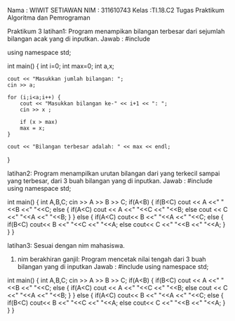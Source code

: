 Nama : WIWIT SETIAWAN
NIM : 311610743
Kelas :TI.18.C2
Tugas Praktikum Algoritma dan Pemrograman


	
Praktikum 3
latihan1: Program menampikan bilangan terbesar dari sejumlah bilangan acak yang di inputkan.
Jawab :
#include<iostream>

using namespace std;

int main() {
    int i=0;
    int max=0;
    int a,x;

    cout << "Masukkan jumlah bilangan: ";
    cin >> a;

    for (i;i<a;i++) {
        cout << "Masukkan bilangan ke-" << i+1 << ": ";
        cin >> x ;

        if (x > max)
        max = x;
    }

    cout << "Bilangan terbesar adalah: " << max << endl;
}


latihan2: Program menampilkan urutan bilangan dari yang terkecil sampai yang terbesar, dari 3 buah bilangan yang di inputkan.
Jawab :
#include<iostream>
using namespace std;

int main()
 {
    int A,B,C;
    cin >> A >> B >> C;
    if(A<B)
    {
        if(B<C)
            cout << A <<" "<<B <<" "<<C;
        else
        {
            if(A<C)
                cout << A <<" "<<C <<" "<<B;
          else
                cout << C <<" "<<A <<" "<<B;
         }
      }
      else
      {
         if(A<C)
             cout<< B <<" "<<A <<" "<<C;
       else
       {
           if(B<C)
               cout<< B <<" "<<C <<" "<<A;
            else
                cout<< C <<" "<<B <<" "<<A;
        }
}
}

latihan3: Sesuai dengan nim mahasiswa.
1. nim berakhiran ganjil: Program mencetak nilai tengah dari 3 buah bilangan yang di inputkan
Jawab :
#include<iostream>
using namespace std;

int main()
 {
    int A,B,C;
    cin >> A >> B >> C;
    if(A<B)
    {
        if(B<C)
            cout << A <<" "<<B <<" "<<C;
        else
        {
            if(A<C)
                cout << A <<" "<<C <<" "<<B;
          else
                cout << C <<" "<<A <<" "<<B;
         }
      }
      else
      {
         if(A<C)
             cout<< B <<" "<<A <<" "<<C;
       else
       {
           if(B<C)
               cout<< B <<" "<<C <<" "<<A;
            else
                cout<< C <<" "<<B <<" "<<A;
        }
}
}



